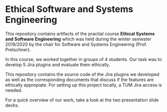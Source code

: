 # Ethical Software and Systems Engineering

This repository contains artifacts of the practial course **Ethical Systems and Software Engineering** which was held during the winter semester 2019/2020 by the chair for Software and Systems Engineering (Prof. Pretschner).   

In this course, we worked together in groups of 4 students. Our task was to develop 5 Jira plugins and evaluate them ethically.

This repository contains the source code of the Jira plugins we developed as well as the corresponding documents that discuss if the features are ethically appropiate. For setting up this project locally, a TUM Jira access is needed.

For a quick overview of our work, take a look at the two presentation slide decks.
